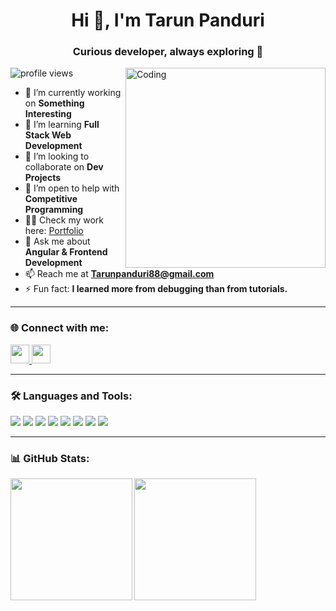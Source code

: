 <h1 align="center">Hi 👋, I'm Tarun Panduri</h1>
<h3 align="center">Curious developer, always exploring 🚀</h3>
<img align="right" alt="Coding" width="320" src="https://miro.medium.com/v2/resize:fit:640/format:webp/1*A6Sl8DS_C6-mYf2KiqvtyA.gif">

<p align="left">
  <img src="https://komarev.com/ghpvc/?username=Tarunpanduri&label=Profile%20views&color=0e75b6&style=flat" alt="profile views" />
</p>

- 🔭 I’m currently working on **Something Interesting**
- 🌱 I’m learning **Full Stack Web Development**
- 👯 I’m looking to collaborate on **Dev Projects**
- 🤝 I’m open to help with **Competitive Programming**
- 👨‍💻 Check my work here: [Portfolio](https://tarunpanduri.github.io/Portfolio/)
- 💬 Ask me about **Angular & Frontend Development**
- 📫 Reach me at **Tarunpanduri88@gmail.com**
- ⚡ Fun fact: **I learned more from debugging than from tutorials.**

---

### 🌐 Connect with me:
<p align="left">
<a href="https://linkedin.com/in/tarun-panduri" target="blank">
  <img src="https://img.shields.io/badge/LinkedIn-%230077B5.svg?logo=linkedin&logoColor=white" height="30"/>
</a>
<a href="https://www.instagram.com/tarun._.panduri?igsh=MTBlemg3Znc0azd2cw%3D%3D&utm_source=qr" target="blank">
  <img src="https://img.shields.io/badge/Instagram-%23E4405F.svg?logo=instagram&logoColor=white" height="30"/>
</a>
</p>

---


### 🛠️ Languages and Tools:
<p align="left">
  <img src="https://img.shields.io/badge/HTML5-E34F26?style=for-the-badge&logo=html5&logoColor=white"/>
  <img src="https://img.shields.io/badge/CSS3-1572B6?style=for-the-badge&logo=css3&logoColor=white"/>
  <img src="https://img.shields.io/badge/TailwindCSS-38B2AC?style=for-the-badge&logo=tailwind-css&logoColor=white"/>
  <img src="https://img.shields.io/badge/JavaScript-F7DF1E?style=for-the-badge&logo=javascript&logoColor=black"/>
  <img src="https://img.shields.io/badge/Angular-DD0031?style=for-the-badge&logo=angular&logoColor=white"/>
  <img src="https://img.shields.io/badge/Node.js-43853D?style=for-the-badge&logo=node.js&logoColor=white"/>
  <img src="https://img.shields.io/badge/TypeScript-007ACC?style=for-the-badge&logo=typescript&logoColor=white"/>
  <img src="https://img.shields.io/badge/React_Native-20232A?style=for-the-badge&logo=react&logoColor=61DAFB"/>
</p>

---


### 📊 GitHub Stats:
<p>
  <img height="195" align="left" src="https://github-readme-stats.vercel.app/api/top-langs?username=Tarunpanduri&show_icons=true&locale=en&layout=compact" />
  <img height="195" align="center" src="https://github-readme-streak-stats.herokuapp.com/?user=Tarunpanduri" />
</p>

